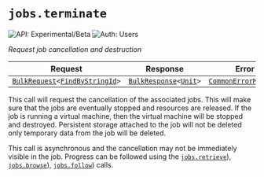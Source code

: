 # `jobs.terminate`

![API: Experimental/Beta](https://img.shields.io/static/v1?label=API&message=Experimental/Beta&color=orange&style=flat-square)
![Auth: Users](https://img.shields.io/static/v1?label=Auth&message=Users&color=informational&style=flat-square)


_Request job cancellation and destruction_

| Request | Response | Error |
|---------|----------|-------|
|<code><a href='/docs/reference/dk.sdu.cloud.calls.BulkRequest.md'>BulkRequest</a>&lt;<a href='/docs/reference/dk.sdu.cloud.FindByStringId.md'>FindByStringId</a>&gt;</code>|<code><a href='/docs/reference/dk.sdu.cloud.calls.BulkResponse.md'>BulkResponse</a>&lt;<a href='https://kotlinlang.org/api/latest/jvm/stdlib/kotlin/-unit/'>Unit</a>&gt;</code>|<code><a href='/docs/reference/dk.sdu.cloud.CommonErrorMessage.md'>CommonErrorMessage</a></code>|

This call will request the cancellation of the associated jobs. This will make sure that the jobs
are eventually stopped and resources are released. If the job is running a virtual machine, then the
virtual machine will be stopped and destroyed. Persistent storage attached to the job will not be
deleted only temporary data from the job will be deleted.

This call is asynchronous and the cancellation may not be immediately visible in the job. Progress can
be followed using the [`jobs.retrieve`](/docs/reference/jobs.retrieve.md)), [`jobs.browse`](/docs/reference/jobs.browse.md)), [`jobs.follow`](/docs/reference/jobs.follow.md)) calls.

